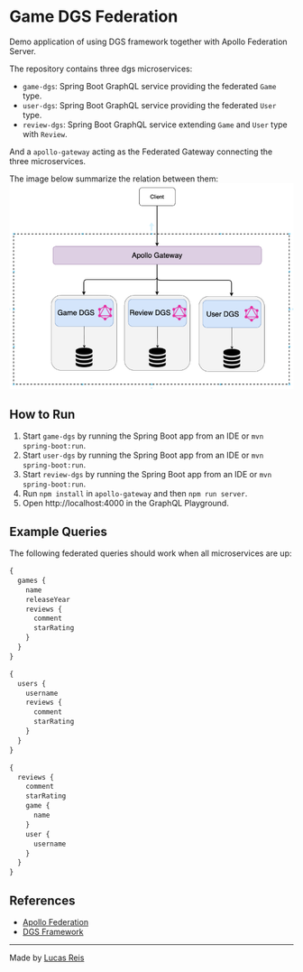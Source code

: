 # Game DGS Federation

Demo application of using DGS framework together with Apollo Federation Server.

The repository contains three dgs microservices:

- `game-dgs`: Spring Boot GraphQL service providing the federated `Game` type.
- `user-dgs`: Spring Boot GraphQL service providing the federated `User` type.
- `review-dgs`: Spring Boot GraphQL service extending `Game` and `User` type with `Review`.

And a `apollo-gateway` acting as the Federated Gateway connecting the three microservices.

The image below summarize the relation between them:
![Diagram](./.github/diagram.png)

## How to Run

1. Start `game-dgs` by running the Spring Boot app from an IDE or `mvn spring-boot:run`.
2. Start `user-dgs` by running the Spring Boot app from an IDE or `mvn spring-boot:run`.
3. Start `review-dgs` by running the Spring Boot app from an IDE or `mvn spring-boot:run`.
4. Run `npm install` in `apollo-gateway` and then `npm run server`.
5. Open http://localhost:4000 in the GraphQL Playground.

## Example Queries

The following federated queries should work when all microservices are up:

```graphql
{
  games {
    name
    releaseYear
    reviews {
      comment
      starRating
    }
  }
}
```

```graphql
{
  users {
    username
    reviews {
      comment
      starRating
    }
  }
}
```

```graphql
{
  reviews {
    comment
    starRating
    game {
      name
    }
    user {
      username
    }
  }
}
```

## References

- [Apollo Federation](https://www.apollographql.com/docs/federation/)
- [DGS Framework](https://netflix.github.io/dgs/)

---

Made by [Lucas Reis](https://github.com/llucasreis)